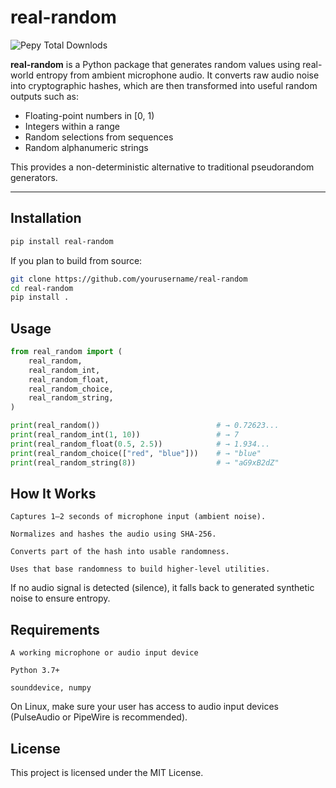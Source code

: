 # real-random
![Pepy Total Downlods](https://img.shields.io/pepy/dt/real-random)

**real-random** is a Python package that generates random values using real-world entropy from ambient microphone audio. It converts raw audio noise into cryptographic hashes, which are then transformed into useful random outputs such as:

- Floating-point numbers in [0, 1)
- Integers within a range
- Random selections from sequences
- Random alphanumeric strings

This provides a non-deterministic alternative to traditional pseudorandom generators.

---

## Installation

```bash
pip install real-random
```

If you plan to build from source:

```bash
git clone https://github.com/yourusername/real-random
cd real-random
pip install .
```

## Usage
```python
from real_random import (
    real_random,
    real_random_int,
    real_random_float,
    real_random_choice,
    real_random_string,
)

print(real_random())                          # → 0.72623...
print(real_random_int(1, 10))                 # → 7
print(real_random_float(0.5, 2.5))            # → 1.934...
print(real_random_choice(["red", "blue"]))    # → "blue"
print(real_random_string(8))                  # → "aG9xB2dZ"
```

## How It Works

    Captures 1–2 seconds of microphone input (ambient noise).

    Normalizes and hashes the audio using SHA-256.

    Converts part of the hash into usable randomness.

    Uses that base randomness to build higher-level utilities.

If no audio signal is detected (silence), it falls back to generated synthetic noise to ensure entropy.


## Requirements

    A working microphone or audio input device

    Python 3.7+

    sounddevice, numpy

On Linux, make sure your user has access to audio input devices (PulseAudio or PipeWire is recommended).

## License

This project is licensed under the MIT License.

